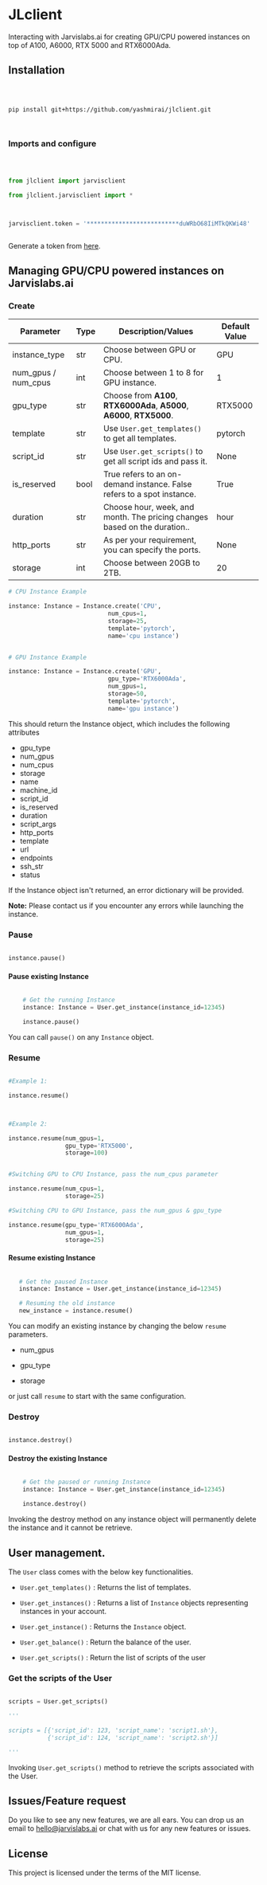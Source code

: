 # JLclient

Interacting with Jarvislabs.ai for creating GPU/CPU powered instances on top of A100, A6000, RTX 5000 and RTX6000Ada.

## Installation

```shell



pip install git+https://github.com/yashmirai/jlclient.git



```

### Imports and configure

```python



from jlclient import jarvisclient

from jlclient.jarvisclient import *



jarvisclient.token = '**************************duWRbO68IiMTkQKWi48'



```

Generate a token from [here](https://cloud.jarvislabs.ai/settings#api).

## Managing GPU/CPU powered instances on Jarvislabs.ai

### Create

| Parameter           | Type | Description/Values                                                        | Default Value |
| ------------------- | ---- | ------------------------------------------------------------------------- | ------------- |
| instance_type       | str  | Choose between GPU or CPU.                                                | GPU           |
| num_gpus / num_cpus | int  | Choose between 1 to 8 for GPU instance.                                   | 1             |
| gpu_type            | str  | Choose from **A100**, **RTX6000Ada**, **A5000**, **A6000**, **RTX5000**.  | RTX5000       |
| template            | str  | Use `User.get_templates()` to get all templates.                          | pytorch       |
| script_id           | str  | Use `User.get_scripts()` to get all script ids and pass it.               | None          |
| is_reserved         | bool | True refers to an on-demand instance. False refers to a spot instance.    | True          |
| duration            | str  | Choose hour, week, and month. The pricing changes based on the duration.. | hour          |
| http_ports          | str  | As per your requirement, you can specify the ports.                       | None          |
| storage             | int  | Choose between 20GB to 2TB.                                               | 20            |

```python
# CPU Instance Example

instance: Instance = Instance.create('CPU',
                            num_cpus=1,
                            storage=25,
                            template='pytorch',
                            name='cpu instance')


# GPU Instance Example

instance: Instance = Instance.create('GPU',
                            gpu_type='RTX6000Ada',
                            num_gpus=1,
                            storage=50,
                            template='pytorch',
                            name='gpu instance')


```

This should return the Instance object, which includes the following attributes

- gpu_type
- num_gpus
- num_cpus
- storage
- name
- machine_id
- script_id
- is_reserved
- duration
- script_args
- http_ports
- template
- url
- endpoints
- ssh_str
- status

If the Instance object isn't returned, an error dictionary will be provided.

**Note:** Please contact us if you encounter any errors while launching the instance.

### Pause

```python

instance.pause()

```

#### Pause existing Instance

```python

    # Get the running Instance
    instance: Instance = User.get_instance(instance_id=12345)

    instance.pause()


```

You can call `pause()` on any `Instance` object.

### Resume

```python

#Example 1:

instance.resume()



#Example 2:

instance.resume(num_gpus=1,
                gpu_type='RTX5000',
                storage=100)


#Switching GPU to CPU Instance, pass the num_cpus parameter

instance.resume(num_cpus=1,
                storage=25)

#Switching CPU to GPU Instance, pass the num_gpus & gpu_type

instance.resume(gpu_type='RTX6000Ada',
                num_gpus=1,
                storage=25)
```

#### Resume existing Instance

```python

   # Get the paused Instance
   instance: Instance = User.get_instance(instance_id=12345)

   # Resuming the old instance
   new_instance = instance.resume()

```

You can modify an existing instance by changing the below `resume` parameters.

- num_gpus

- gpu_type

- storage

or just call `resume` to start with the same configuration.

### Destroy

```python

instance.destroy()

```

#### Destroy the existing Instance

```python

    # Get the paused or running Instance
    instance: Instance = User.get_instance(instance_id=12345)

    instance.destroy()


```

Invoking the destroy method on any instance object will permanently delete the instance and it cannot be retrieve.

## User management.

The `User` class comes with the below key functionalities.

- `User.get_templates()` : Returns the list of templates.

- `User.get_instances()` : Returns a list of `Instance` objects representing instances in your account.

- `User.get_instance()` : Returns the `Instance` object.

- `User.get_balance()` : Return the balance of the user.

- `User.get_scripts()` : Return the list of scripts of the user

### Get the scripts of the User

```python

scripts = User.get_scripts()

'''

scripts = [{'script_id': 123, 'script_name': 'script1.sh'},
           {'script_id': 124, 'script_name': 'script2.sh'}]

'''
```

Invoking `User.get_scripts()` method to retrieve the scripts associated with the User.

## Issues/Feature request

Do you like to see any new features, we are all ears. You can drop us an email to hello@jarvislabs.ai or chat with us for any new features or issues.

## License

This project is licensed under the terms of the MIT license.
